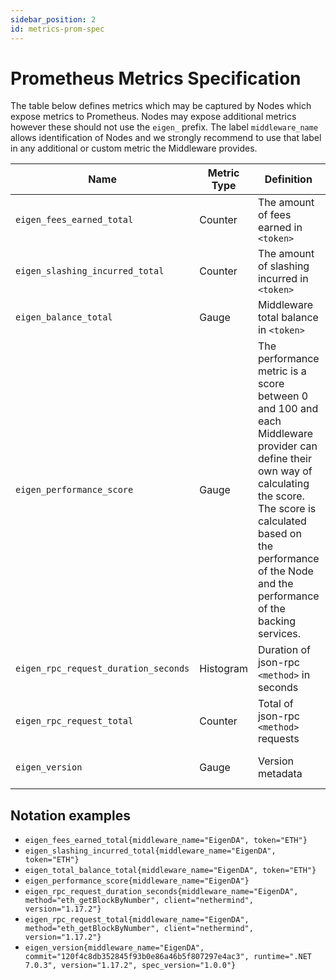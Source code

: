 ```yaml
---
sidebar_position: 2
id: metrics-prom-spec
---
```


# Prometheus Metrics Specification

The table below defines metrics which may be captured by Nodes which expose metrics to Prometheus. Nodes may expose additional metrics however these should not use the `eigen_` prefix. The label `middleware_name` allows identification of Nodes and we strongly recommend to use that label in any additional or custom metric the Middleware provides.

| Name | Metric Type | Definition | Labels |
|---|---|---|---|
| `eigen_fees_earned_total` | Counter | The amount of fees earned in `<token>` | `middleware_name`, `token` |
| `eigen_slashing_incurred_total` | Counter | The amount of slashing incurred in `<token>` | `middleware_name`, `token` |
| `eigen_balance_total` | Gauge | Middleware total balance in `<token>` | `middleware_name`, `token` |
| `eigen_performance_score` | Gauge | The performance metric is a score between 0 and 100 and each Middleware provider can define their own way of calculating the score. The score is calculated based on the performance of the Node and the performance of the backing  services. | `middleware_name` |
| `eigen_rpc_request_duration_seconds` | Histogram | Duration of json-rpc `<method>` in seconds | `middleware_name`,`method`, `client`, `version` |
| `eigen_rpc_request_total` | Counter | Total of json-rpc `<method>` requests | `middleware_name`, `method`,`client`,`version` |
| `eigen_version` | Gauge | Version metadata | `middleware_name`, `commit`, `runtime`, `version`, `spec_version` |

## Notation examples

* `eigen_fees_earned_total{middleware_name="EigenDA", token="ETH"}`
* `eigen_slashing_incurred_total{middleware_name="EigenDA", token="ETH"}`
* `eigen_total_balance_total{middleware_name="EigenDA", token="ETH"}`
* `eigen_performance_score{middleware_name="EigenDA"}`
* `eigen_rpc_request_duration_seconds{middleware_name="EigenDA", method="eth_getBlockByNumber", client="nethermind", version="1.17.2"}`
* `eigen_rpc_request_total{middleware_name="EigenDA", method="eth_getBlockByNumber", client="nethermind", version="1.17.2"}` 
* `eigen_version{middleware_name="EigenDA", commit="120f4c8db352845f93b0e86a46b5f807297e4ac3", runtime=".NET 7.0.3", version="1.17.2", spec_version="1.0.0"}`